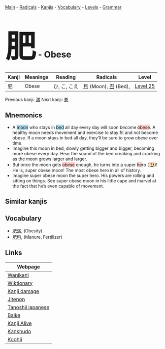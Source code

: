<style> bigfont {font-size: 100px}</style>
[Main](../index.md) -
[Radicals](../radicals.md) -
[Kanjis](../kanjis.md) -
[Vocabulary](../vocabulary.md) -
[Levels](../levels.md) -
[Grammar](../grammar.md)
# <bigfont> 肥</bigfont> - Obese 

| Kanji | Meanings | Reading | Radicals | Level |
| --- | --- | --- | --- | --- |
| 肥 | Obese | ひ, こ, こえ | [月](../radicals/月.md) (Moon), [巴](../radicals/巴.md) (Bed),  | [Level 25](../levels/wk_level25.md) |

Previous kanji: [満](満.md) Next kanji: [巻](巻.md) 

## Mnemonics
 * A <span style="background-color:#ADD8E6"> moon</span> who stays in <span style="background-color:#ADD8E6"> bed</span> all day every day will soon become <span style="background-color:#ffcccb"> obese</span>. A healthy moon needs movement and exercise to stay fit and not become obese. If a moon stays in bed all day, they’ll be sure to grow obese over time.
* Imagine this moon in bed, slowly getting bigger and bigger, becoming more obese every day. Hear the sound of the bed creaking and cracking as the moon grows larger and larger.
* But once the moon gets <span style="background-color:#ffcccb"> obese</span> enough, he turns into a super <span style="background-color:#ffcccb"> he</span>ro (<span style="background-color:#fed8b1"> [ひ](https://jisho.org/search/ひ)</span>)! He is, super obese moon! The most obese hero in all of history.
* Imagine super obese moon the super hero. His powers are rolling and sitting on things. See super obese moon in his little cape and marvel at the fact that he’s even capable of movement.


## Similar kanjis
 


## Vocabulary
 * [肥満](../vocabulary/肥.md), (Obesity)
* [肥料](../vocabulary/肥.md), (Manure, Fertilizer)



## Links 

| Webpage |
| --- |
| [Wanikani          ](https://www.wanikani.com/kanji/肥) |
| [Wiktionary        ](https://en.wiktionary.org/wiki/肥) |
| [Kanji damage      ](http://www.kanjidamage.com/kanji/search?utf8=✓&q=肥) |
| [Jitenon           ](https://jitenon.com/kanji/肥) |
| [Tanoshii japanese ](https://www.tanoshiijapanese.com/dictionary/kanji.cfm?k=肥) |
| [Baike             ](https://baike.baidu.com/item/肥) |
| [Kanji Alive       ](https://app.kanjialive.com/肥) |
| [Kanshudo          ](https://www.kanshudo.com/searchmn?q=肥) |
| [Koohii            ](https://kanji.koohii.com/study/kanji/肥) |
